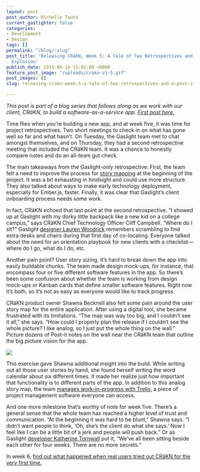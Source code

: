 ```yaml
---
layout: post
post_author: Michelle Taute
current_gaslighter: false
categories:
- Development
- Design
tags: []
permalink: "/blog/:slug"
post_title: 'Releasing CRäKN, Week 5: A Tale of Two Retrospectives and a Post-it Note
  Explosion'
publish_date: 2015-06-16 15:02:00 +0000
feature_post_image: "/uploads/crakn-v1-5.gif"
post_images: []
slug: releasing-crakn-week-5-a-tale-of-two-retrospectives-and-a-post-it-note-explosion

---
```

*This post is part of a blog series that follows along as we work with our client, CRäKN, to build a software-as-a-service app. [First post here.](https://teamgaslight.com/blog/releasing-crakn-live-blogging-a-custom-software-project)*
 
Time flies when you’re building a new app, and at week five, it was time for project retrospectives. Two short meetings to check in on what has gone well so far and what hasn’t. On Tuesday, the Gaslight team met to chat amongst themselves, and on Thursday, they had a second retrospective meeting that included the CRäKN team. It was a chance to honestly compare notes and do an all-team gut check.
 
The main takeaways from the Gaslight-only retrospective: First, the team felt a need to improve the process for [story mapping](http://shop.oreilly.com/product/0636920033851.do) at the beginning of the project. It was a bit exhausting in hindsight and could use more structure. They also talked about ways to make early technology deployment, especially for Ember.js, faster. Finally, it was clear that Gaslight’s client onboarding process needs some work.
 
In fact, CRäKN echoed that last point at the second retrospective. “I showed up at Gaslight with my dorky little backpack like a new kid on a college campus,” says CRäKN Chief Technology Officer Cliff Campbell. “Where do I sit?” Gaslight [designer Lauren Woodrick](https://teamgaslight.com/people/lauren-woodrick) remembers scrambling to find extra desks and chairs during that first day of co-locating. Everyone talked about the need for an orientation playbook for new clients with a checklist—where do I go, what do I do, etc.
 
Another pain point? User story sizing. It’s hard to break down the app into easily buildable chunks. The team made design mock-ups, for instance, that encompass four or five different software features in the app. So there’s been some confusion about whether the team is working from design mock-ups or Kanban cards that define smaller software features. Right now it’s both, so it’s not as easy as everyone would like to track progress.
 
CRäKN product owner Shawna Becknell also felt some pain around the user story map for the entire application. After using a digital tool, she became frustrated with its limitations. “The map was way too big, and I couldn’t see it all,” she says. “How could I properly plan the release if I couldn’t see the whole picture? I like analog, so I just put the whole thing on the wall.” Picture dozens of Post-it notes on the wall near the CRäKN team that outline the big picture vision for the app.

![](https://gaslight-blog.s3.amazonaws.com/releasing-crakn-week-5-a-tale-of-two-retrospectives-and-a-post-it-note-explosion/storymap_2.jpeg)

This exercise gave Shawna additional insight into the build. While writing out all those user stories by hand, she found herself writing the word calendar about six different times. It made her realize just how important that functionality is to different parts of the app. In addition to this analog story map, the team [manages work-in-progress with Trello,](https://teamgaslight.com/blog/beyond-pivotal-tracker-managing-software-projects-with-trello) a piece of project management software everyone can access.
 
And one more milestone that’s worthy of note for week five. There’s a general sense that the whole team has reached a higher level of trust and communication. “At the beginning it was hard to be blunt,” Shawna says. “I didn’t want people to think, ‘Oh, she’s the client do what she says.’ Now I feel like I can be a little bit of a jerk and people will push back.” Or as Gaslight [developer Katherine Tornwall](https://teamgaslight.com/people/katherine-tornwall) put it, “We’ve all been sitting beside each other for four weeks. There are no more secrets.”
 
In week 6, [find out what happened when real users tried out CRäKN for the very first time.](https://teamgaslight.com/blog/releasing-crakn-week-6-user-testing-an-early-version-of-the-app)
